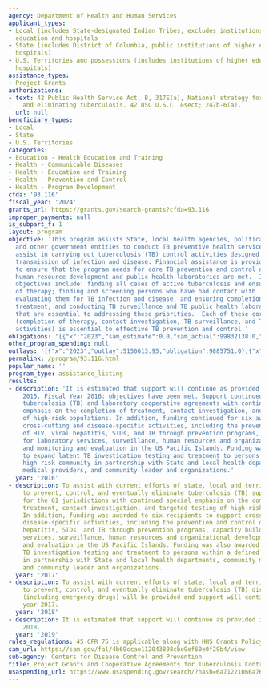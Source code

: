 ```yaml
---
agency: Department of Health and Human Services
applicant_types:
- Local (includes State-designated Indian Tribes, excludes institutions of higher
  education and hospitals
- State (includes District of Columbia, public institutions of higher education and
  hospitals)
- U.S. Territories and possessions (includes institutions of higher education and
  hospitals)
assistance_types:
- Project Grants
authorizations:
- text: 42 Public Health Service Act, B, 317E(a), National strategy for combating
    and eliminating tuberculosis. 42 USC U.S.C. &sect; 247b-6(a).
  url: null
beneficiary_types:
- Local
- State
- U.S. Territories
categories:
- Education - Health Education and Training
- Health - Communicable Diseases
- Health - Education and Training
- Health - Prevention and Control
- Health - Program Development
cfda: '93.116'
fiscal_year: '2024'
grants_url: https://grants.gov/search-grants?cfda=93.116
improper_payments: null
is_subpart_f: 1
layout: program
objective: 'This program assists State, local health agencies, political subdivisions,
  and other government entities to conduct TB preventive health service programs to
  assist in carrying out tuberculosis (TB) control activities designed to prevent
  transmission of infection and disease. Financial assistance is provided to TB programs
  to ensure that the program needs for core TB prevention and control activities,
  human resource development and public health laboratories are met.  In addition,
  objectives include: finding all cases of active tuberculosis and ensuring completion
  of therapy; finding and screening persons who have had contact with TB patients,
  evaluating them for TB infection and disease, and ensuring completion of appropriate
  treatment; and conducting TB surveillance and TB public health laboratory activities
  that are essential to addressing these priorities.  Each of these core activities
  (completion of therapy, contact investigation, TB surveillance, and TB laboratory
  activities) is essential to effective TB prevention and control.'
obligations: '[{"x":"2023","sam_estimate":0.0,"sam_actual":99832138.0,"usa_spending_actual":98702330.74},{"x":"2024","sam_estimate":0.0,"sam_actual":80073965.0,"usa_spending_actual":76787178.0},{"x":"2025","sam_estimate":0.0,"sam_actual":84610478.0,"usa_spending_actual":6593094.0}]'
other_program_spending: null
outlays: '[{"x":"2023","outlay":5156613.95,"obligation":9885751.0},{"x":"2024","outlay":2334218175.79,"obligation":11558125.0},{"x":"2025","outlay":0.0,"obligation":0.0}]'
permalink: /program/93.116.html
popular_name: ''
program_type: assistance_listing
results:
- description: 'It is estimated that support will continue as provided in fiscal year
    2015. Fiscal Year 2016: objectives have been met. Support continued for the 61
    tuberculosis (TB) and laboratory cooperative agreements with continued special
    emphasis on the completion of treatment, contact investigation, and targeted testing
    of high-risk populations. In addition, funding continued for six awards to support
    cross-cutting and disease-specific activities, including the prevention and control
    of HIV, viral hepatitis, STDs, and TB through prevention programs, capacity building
    for laboratory services, surveillance, human resources and organizational development,
    and monitoring and evaluation in the US Pacific Islands. Funding was also awarded
    to expand latent TB investigation testing and treatment to persons within a defined
    high-risk community in partnership with State and local health departments, community
    medical providers, and community leader and organizations.'
  year: '2016'
- description: To assist with current efforts of state, local and territorial TB Programs
    to prevent, control, and eventually eliminate tuberculosis (TB) support continued
    for the 61 jurisdictions with continued special emphasis on the completion of
    treatment, contact investigation, and targeted testing of high-risk populations.
    In addition, funding was awarded to six recipients to support cross-cutting and
    disease-specific activities, including the prevention and control of HIV, viral
    hepatitis, STDs, and TB through prevention programs, capacity building for laboratory
    services, surveillance, human resources and organizational development, and monitoring
    and evaluation in the US Pacific Islands. Funding was also awarded to expand latent
    TB investigation testing and treatment to persons within a defined high-risk community
    in partnership with State and local health departments, community medical providers,
    and community leader and organizations.
  year: '2017'
- description: To assist with current efforts of state, local and territorial TB Programs
    to prevent, control, and eventually eliminate tuberculosis (TB) direct assistance
    (including emergency drugs) will be provided and support will continue as in fiscal
    year 2017.
  year: '2018'
- description: It is estimated that support will continue as provided in fiscal year
    2018.
  year: '2019'
rules_regulations: 45 CFR 75 is applicable along with HHS Grants Policy Statement.
sam_url: https://sam.gov/fal/4b69ccae112043898cbe9ef60e0f29b4/view
sub-agency: Centers for Disease Control and Prevention
title: Project Grants and Cooperative Agreements for Tuberculosis Control Programs
usaspending_url: https://www.usaspending.gov/search/?hash=6a71221066a76e5cbc310c2f96469b34
---
```

